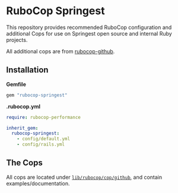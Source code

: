 # RuboCop Springest

This repository provides recommended RuboCop configuration and additional Cops
for use on Springest open source and internal Ruby projects.

All additional cops are from [rubocop-github](https://github.com/github/rubocop-github/).

## Installation

**Gemfile**

``` ruby
gem "rubocop-springest"
```

**.rubocop.yml**

``` yaml
require: rubocop-performance

inherit_gem:
  rubocop-springest:
    - config/default.yml
    - config/rails.yml
```

## The Cops

All cops are located under [`lib/rubocop/cop/github`](lib/rubocop/cop/github), and contain examples/documentation.
